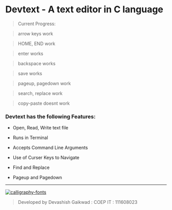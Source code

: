 # Devtext  - A text editor in C language


>Current Progress:

>arrow keys work

>HOME, END work

>enter works

>backspace works

>save works

>pageup, pagedown work

>search, replace work

>copy-paste doesnt work



### Devtext has the following Features:

* Open, Read, Write text file

* Runs in Terminal

* Accepts Command Line Arguments

* Use of Curser Keys to Navigate 

* Find and Replace

* Pageup and Pagedown

_ _ _ _ _ _ _ _ _


<a href="https://fontmeme.com/calligraphy-fonts/"><img src="https://fontmeme.com/permalink/170905/15005e96d12d8bb9c5bf92460ba2bdf2.png" alt="calligraphy-fonts" border="0"></a>

>Developed by  Devashish Gaikwad : COEP IT : 111608023